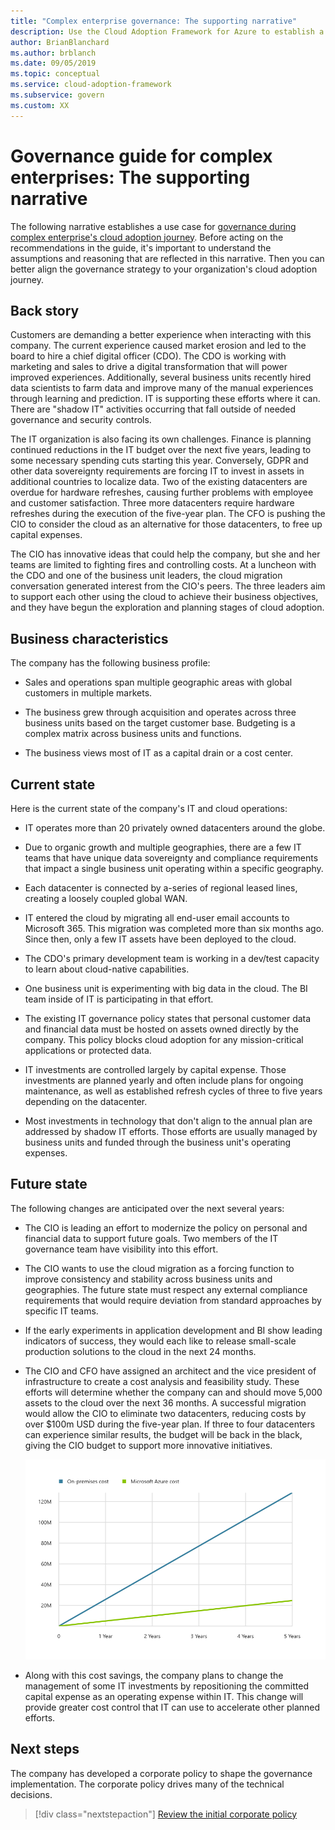 ```yaml
---
title: "Complex enterprise governance: The supporting narrative"
description: Use the Cloud Adoption Framework for Azure to establish a use case for governance during your complex enterprise's cloud adoption journey.
author: BrianBlanchard
ms.author: brblanch
ms.date: 09/05/2019
ms.topic: conceptual
ms.service: cloud-adoption-framework
ms.subservice: govern
ms.custom: XX
---
```


# Governance guide for complex enterprises: The supporting narrative

The following narrative establishes a use case for [governance during complex enterprise's cloud adoption journey](./index.md). Before acting on the recommendations in the guide, it's important to understand the assumptions and reasoning that are reflected in this narrative. Then you can better align the governance strategy to your organization's cloud adoption journey.

## Back story

Customers are demanding a better experience when interacting with this company. The current experience caused market erosion and led to the board to hire a chief digital officer (CDO). The CDO is working with marketing and sales to drive a digital transformation that will power improved experiences. Additionally, several business units recently hired data scientists to farm data and improve many of the manual experiences through learning and prediction. IT is supporting these efforts where it can. There are "shadow IT" activities occurring that fall outside of needed governance and security controls.

The IT organization is also facing its own challenges. Finance is planning continued reductions in the IT budget over the next five years, leading to some necessary spending cuts starting this year. Conversely, GDPR and other data sovereignty requirements are forcing IT to invest in assets in additional countries to localize data. Two of the existing datacenters are overdue for hardware refreshes, causing further problems with employee and customer satisfaction. Three more datacenters require hardware refreshes during the execution of the five-year plan. The CFO is pushing the CIO to consider the cloud as an alternative for those datacenters, to free up capital expenses.

The CIO has innovative ideas that could help the company, but she and her teams are limited to fighting fires and controlling costs. At a luncheon with the CDO and one of the business unit leaders, the cloud migration conversation generated interest from the CIO's peers. The three leaders aim to support each other using the cloud to achieve their business objectives, and they have begun the exploration and planning stages of cloud adoption.

## Business characteristics

The company has the following business profile:

- Sales and operations span multiple geographic areas with global customers in multiple markets.

- The business grew through acquisition and operates across three business units based on the target customer base. Budgeting is a complex matrix across business units and functions.

- The business views most of IT as a capital drain or a cost center.

## Current state

Here is the current state of the company's IT and cloud operations:

- IT operates more than 20 privately owned datacenters around the globe.

- Due to organic growth and multiple geographies, there are a few IT teams that have unique data sovereignty and compliance requirements that impact a single business unit operating within a specific geography.

- Each datacenter is connected by a-series of regional leased lines, creating a loosely coupled global WAN.

- IT entered the cloud by migrating all end-user email accounts to Microsoft 365. This migration was completed more than six months ago. Since then, only a few IT assets have been deployed to the cloud.

- The CDO's primary development team is working in a dev/test capacity to learn about cloud-native capabilities.

- One business unit is experimenting with big data in the cloud. The BI team inside of IT is participating in that effort.

- The existing IT governance policy states that personal customer data and financial data must be hosted on assets owned directly by the company. This policy blocks cloud adoption for any mission-critical applications or protected data.

- IT investments are controlled largely by capital expense. Those investments are planned yearly and often include plans for ongoing maintenance, as well as established refresh cycles of three to five years depending on the datacenter.

- Most investments in technology that don't align to the annual plan are addressed by shadow IT efforts. Those efforts are usually managed by business units and funded through the business unit's operating expenses.

## Future state

The following changes are anticipated over the next several years:

- The CIO is leading an effort to modernize the policy on personal and financial data to support future goals. Two members of the IT governance team have visibility into this effort.

- The CIO wants to use the cloud migration as a forcing function to improve consistency and stability across business units and geographies. The future state must respect any external compliance requirements that would require deviation from standard approaches by specific IT teams.

- If the early experiments in application development and BI show leading indicators of success, they would each like to release small-scale production solutions to the cloud in the next 24 months.

- The CIO and CFO have assigned an architect and the vice president of infrastructure to create a cost analysis and feasibility study. These efforts will determine whether the company can and should move 5,000 assets to the cloud over the next 36 months. A successful migration would allow the CIO to eliminate two datacenters, reducing costs by over $100m USD during the five-year plan. If three to four datacenters can experience similar results, the budget will be back in the black, giving the CIO budget to support more innovative initiatives.

  ![On-premises costs versus Azure costs demonstrating a return of $100m USD over the next five years](../../../_images/govern/calculator-enterprise.png)

- Along with this cost savings, the company plans to change the management of some IT investments by repositioning the committed capital expense as an operating expense within IT. This change will provide greater cost control that IT can use to accelerate other planned efforts.

## Next steps

The company has developed a corporate policy to shape the governance implementation. The corporate policy drives many of the technical decisions.

> [!div class="nextstepaction"]
> [Review the initial corporate policy](./initial-corporate-policy.md)
